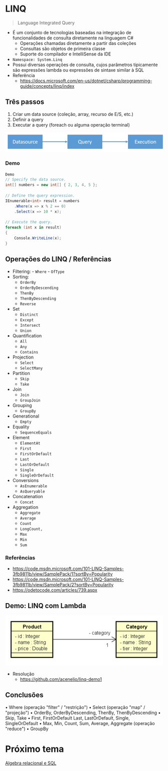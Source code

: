 # LINQ 
> Language Integrated Query

- É um conjunto de tecnologias baseadas na integração de funcionalidades de consulta diretamente na linguagem C#
	- Operações chamadas diretamente a partir das coleções
	- Consultas são objetos de primeira classe
	- Suporte do compilador e IntelliSense da IDE
- `Namespace: System.Linq`
- Possui diversas operações de consulta, cujos parâmetros tipicamente são expressões lambda ou expressões de sintaxe similar à SQL
- Referência
	- https://docs.microsoft.com/en-us/dotnet/csharp/programming-guide/concepts/linq/index

## Três passos

1. Criar um data source (coleção, array, recurso de E/S, etc.)
2. Definir a query
3. Executar a query (foreach ou alguma operação terminal)

![](attachments/Pasted%20image%2020240812145230.png)

### Demo
```csharp
Demo
// Specify the data source.
int[] numbers = new int[] { 2, 3, 4, 5 };

// Define the query expression.
IEnumerable<int> result = numbers
	.Where(x => x % 2 == 0)
	.Select(x => 10 * x);
	
// Execute the query.
foreach (int x in result)
{
    Console.WriteLine(x);
}
```

## Operações do LINQ / Referências

- Filtering: 
		- `Where`
		- `OfType`
- Sorting:
	- `OrderBy`
	- `OrderByDescending`
	- `ThenBy`
	- `ThenByDescending`
	- `Reverse`
- Set
	- `Distinct`
	- `Except`
	- `Intersect`
	- `Union`
- Quantification
	- `All`
	- `Any`
	- `Contains`
- Projection
	- `Select`
	- `SelectMany`
- Partition
	- `Skip`
	- `Take`
- Join
	- `Join` 
	- `GroupJoin`
- Grouping
	- `GroupBy`
- Generational
	- `Empty`
- Equality
	- `SequenceEquals`
- Element
	- `ElementAt`
	- `First`
	- `FirstOrDefault`
	- `Last`
	- `LastOrDefault`
	- `Single`
	- `SingleOrDefault`
- Conversions
	- `AsEnumerable` 
	- `AsQueryable`
- Concatenation
	- `Concat`
- Aggregation
	- `Aggregate`
	- `Average`
	- `Count`
	- `LongCount,` 
	- `Max`
	- `Min`
	- `Sum`
### Referências
- https://code.msdn.microsoft.com/101-LINQ-Samples-3fb9811b/view/SamplePack/1?sortBy=Popularity
- https://code.msdn.microsoft.com/101-LINQ-Samples-3fb9811b/view/SamplePack/2?sortBy=Popularity
- https://odetocode.com/articles/739.aspx

## Demo: LINQ com Lambda

![](attachments/Pasted%20image%2020240812150331.png)
- Resolução 
	- https://github.com/acenelio/linq-demo1
## Conclusões

• Where (operação "filter" / "restrição")
• Select (operação "map" / "projeção")
• OrderBy, OrderByDescending, ThenBy, ThenByDescending
• Skip, Take
• First, FirstOrDefault Last, LastOrDefault, Single, SingleOrDefault
• Max, Min, Count, Sum, Average, Aggregate (operação "reduce")
• GroupBy


# Próximo tema

[Algebra relacional e SQL](Algebra%20relacional%20e%20SQL.md)